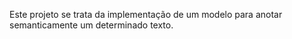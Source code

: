 Este projeto se trata da implementação de um modelo para anotar semanticamente um determinado texto.